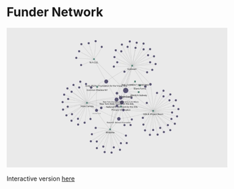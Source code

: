 # Funder Network

![](https://raw.githubusercontent.com/etachov/funder_network/master/funder_peer.gif)

Interactive version [here](http://etachov.github.io/projects/funder_peers_graph.html)
